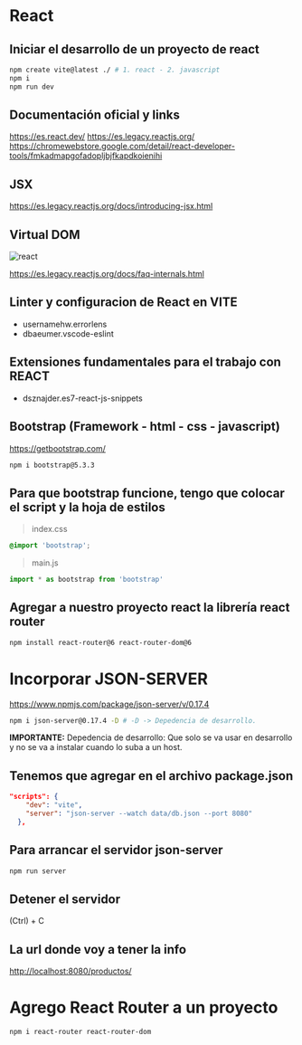 # React

## Iniciar el desarrollo de un proyecto de react

```sh
npm create vite@latest ./ # 1. react - 2. javascript
npm i
npm run dev
```

## Documentación oficial y links

<https://es.react.dev/>
<https://es.legacy.reactjs.org/>
<https://chromewebstore.google.com/detail/react-developer-tools/fmkadmapgofadopljbjfkapdkoienihi>

## JSX

<https://es.legacy.reactjs.org/docs/introducing-jsx.html>

## Virtual DOM

![react](_ref/dom-virutal.png)

<https://es.legacy.reactjs.org/docs/faq-internals.html>

## Linter y configuracion de React en VITE

* usernamehw.errorlens
* dbaeumer.vscode-eslint

## Extensiones fundamentales para el trabajo con REACT

* dsznajder.es7-react-js-snippets

## Bootstrap (Framework - html - css - javascript)

<https://getbootstrap.com/>

```sh
npm i bootstrap@5.3.3
```

## Para que bootstrap funcione, tengo que colocar el script y la hoja de estilos

> index.css

```css
@import 'bootstrap';
```

> main.js

```js
import * as bootstrap from 'bootstrap'
```

## Agregar a nuestro proyecto react la librería react router

```sh
npm install react-router@6 react-router-dom@6
```

# Incorporar JSON-SERVER

<https://www.npmjs.com/package/json-server/v/0.17.4>


```sh
npm i json-server@0.17.4 -D # -D -> Depedencia de desarrollo. 
```

**IMPORTANTE:** Depedencia de desarrollo: Que solo se va usar en desarrollo y no se va a instalar cuando lo suba a un host.


## Tenemos que agregar en el archivo package.json

```json
"scripts": {
    "dev": "vite",
    "server": "json-server --watch data/db.json --port 8080"
  },
```

## Para arrancar el servidor json-server

```sh
npm run server
```

## Detener el servidor

(Ctrl) + C

## La url donde voy a tener la info

<http://localhost:8080/productos/>

# Agrego React Router a un proyecto

```sh
npm i react-router react-router-dom
``` 
